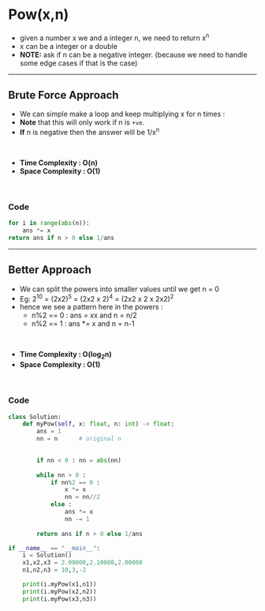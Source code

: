 # Pow(x,n)

- given a number x we and a integer n, we need to return x<sup>n</sup>
- x can be a integer or a double 
- **NOTE:** ask if n can be a negative integer. (because we need to handle some edge cases if that is the case)

---

## Brute Force Approach  

- We can simple make a loop and keep multiplying x for n times : 
- **Note** that this will only work if n is `+ve`.
- **If** n is negative then the answer will be 1/x<sup>n</sup>

<br>

- **Time Complexity : O(n)**
- **Space Complexity : O(1)**

<br>

### Code 

```python 
for i in range(abs(n)):
    ans *= x
return ans if n > 0 else 1/ans
```

---

## Better Approach 

- We can split the powers into smaller values until we get n = 0
- Eg: 2<sup>10</sup> = (2x2)<sup>5</sup> = (2x2 x 2)<sup>4</sup> = (2x2 x 2 x 2x2)<sup>2</sup>
- hence we see a pattern here in the powers : 
    - n%2 == 0 : ans *= x*x and n = n/2
    - n%2 == 1 : ans *= x and n = n-1

<br>

- **Time Complexity : O(log<sub>2</sub>n)**
- **Space Complexity : O(1)**

<br>

### Code

```python 
class Solution:
    def myPow(self, x: float, n: int) -> float:
        ans = 1
        nn = n      # original n
        

        if nn < 0 : nn = abs(nn)
    
        while nn > 0 : 
            if nn%2 == 0 :
                x *= x
                nn = nn//2
            else : 
                ans *= x
                nn -= 1
        
        return ans if n > 0 else 1/ans

if __name__ == "__main__":
    i = Solution()
    x1,x2,x3 = 2.00000,2.10000,2.00000
    n1,n2,n3 = 10,3,-2

    print(i.myPow(x1,n1))
    print(i.myPow(x2,n2))
    print(i.myPow(x3,n3))
```